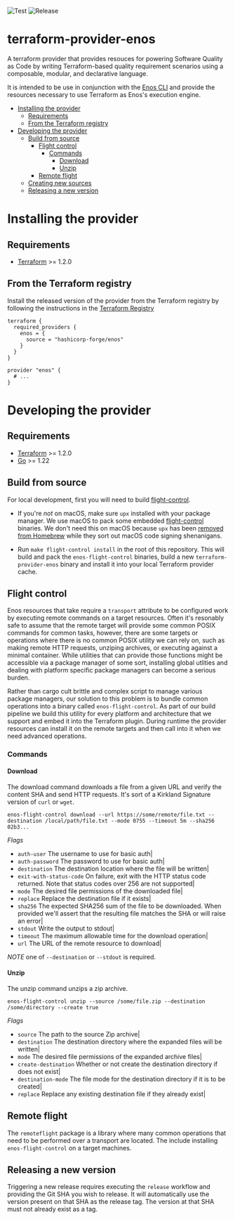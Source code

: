 ![Test](https://github.com/hashicorp-forge/terraform-provider-enos/actions/workflows/test.yml/badge.svg)
![Release](https://github.com/hashicorp-forge/terraform-provider-enos/actions/workflows/release.yml/badge.svg)

# terraform-provider-enos

A terraform provider that provides resouces for powering Software Quality as Code by writing
Terraform-based quality requirement scenarios using a composable, modular, and declarative language.

It is intended to be use in conjunction with the [Enos CLI](https://github.com/hashicorp/enos) and
provide the resources necessary to use Terraform as Enos's execution engine.

- [Installing the provider](#installing-the-provider)
  - [Requirements](#requirements)
  - [From the Terraform registry](#from-the-terraform-registry)
- [Developing the provider](#developing-the-provider)
  - [Build from source](#build-from-source)
    - [Flight control](#flight-control)
      - [Commands](#commands)
        - [Download](#download)
        - [Unzip](#unzip)
    - [Remote flight](#remote-flight)
  - [Creating new sources](#creating-new-sources)
  - [Releasing a new version](#releasing-a-new-version)

# Installing the provider

## Requirements

- [Terraform](https://www.terraform.io/downloads.html) >= 1.2.0

## From the Terraform registry

Install the released version of the provider from the Terraform registry by following the instructions in the [Terraform Registry](https://registry.terraform.io/providers/hashicorp-forge/enos/latest)

```hcl
terraform {
  required_providers {
    enos = {
      source = "hashicorp-forge/enos"
    }
  }
}

provider "enos" {
  # ...
}
```

# Developing the provider

## Requirements

- [Terraform](https://www.terraform.io/downloads.html) >= 1.2.0
- [Go](https://golang.org/doc/install) >= 1.22

## Build from source

For local development, first you will need to build [flight-control](#flight-control). 

* If you're _not_ on macOS, make sure `upx` installed with your package manager. We use macOS to
  pack some embedded [flight-control](#flight-control) binaries. We don't need this on macOS because
  `upx` has been [removed from Homebrew](https://github.com/upx/upx/issues/612) while they sort out
  macOS code signing shenanigans.

* Run `make flight-control install` in the root of this repository. This will build and pack
  the `enos-flight-control` binaries, build a new `terraform-provider-enos` binary and install it into
  your local Terraform provider cache.

## Flight control
Enos resources that take require a `transport` attribute to be configured work by executing remote
commands on a target resources. Often it's resonably safe to assume that the remote target will
provide some common POSIX commands for common tasks, however, there are some targets or operations
where there is no common POSIX utility we can rely on, such as making remote HTTP requests, unziping
archives, or executing against a minimal container. While utilities that can provide those functions
might be accessible via a package manager of some sort, installing global utlities and dealing with
platform specific package managers can become a serious burden.

Rather than cargo cult brittle and complex script to manage various package managers, our solution
to this problem is to bundle common operations into a binary called `enos-flight-control`. As part
of our build pipeline we build this utility for every platform and architecture that we support and
embed it into the Terraform plugin. During runtime the provider resources can install it on the
remote targets and then call into it when we need advanced operations.

### Commands

#### Download

The download command downloads a file from a given URL and verify the content SHA and send HTTP
requests. It's sort of a Kirkland Signature version of `curl` or `wget`.

`enos-flight-control download --url https://some/remote/file.txt --destination /local/path/file.txt --mode 0755 --timeout 5m --sha256 02b3...`

*Flags*
- `auth-user` The username to use for basic auth|
- `auth-password` The password to use for basic auth|
- `destination` The destination location where the file will be written|
- `exit-with-status-code` On failure, exit with the HTTP status code returned. Note that status codes over 256 are not supported|
- `mode` The desired file permissions of the downloaded file|
- `replace` Replace the destination file if it exists|
- `sha256` The expected SHA256 sum of the file to be downloaded. When provided we'll assert that the resulting file matches the SHA or will raise an error|
- `stdout` Write the output to stdout|
- `timeout` The maximum allowable time for the download operation|
- `url` The URL of the remote resource to download|

*NOTE* one of `--destination` or `--stdout` is required.

#### Unzip

The unzip command unzips a zip archive.

`enos-flight-control unzip --source /some/file.zip --destination /some/directory --create true`

*Flags*
- `source` The path to the source Zip archive|
- `destination` The destination directory where the expanded files will be written|
- `mode` The desired file permissions of the expanded archive files|
- `create-destination` Whether or not create the destination directory if does not exist|
- `destination-mode` The file mode for the destination directory if it is to be created|
- `replace` Replace any existing destination file if they already exist|

## Remote flight

The `remoteflight` package is a library where many common operations that need to be performed over
a transport are located. The include installing `enos-flight-control` on a target machines.

## Releasing a new version
Triggering a new release requires executing the `release` workflow and providing the Git SHA you
wish to release. It will automatically use the version present on that SHA as the release tag. The
version at that SHA must not already exist as a tag.
